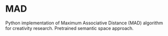 # MAD
Python implementation of Maximum Associative Distance (MAD) algorithm for creativity research.  Pretrained semantic space approach. 
